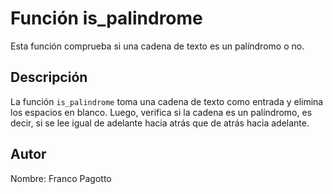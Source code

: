 # Función is_palindrome
Esta función comprueba si una cadena de texto es un palíndromo o no.

## Descripción
La función `is_palindrome` toma una cadena de texto como entrada y elimina los espacios en blanco. Luego, verifica si la cadena es un palíndromo, es decir, si se lee igual de adelante hacia atrás que de atrás hacia adelante.

## Autor
Nombre: Franco Pagotto
